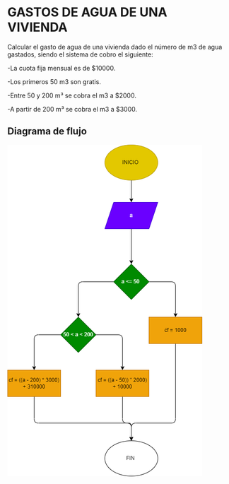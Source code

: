 # GASTOS DE AGUA DE UNA VIVIENDA 

Calcular el gasto de agua de una vivienda dado el número de m3
 de agua
gastados, siendo el sistema de cobro el siguiente:


-La cuota fija mensual es de $10000.


-Los primeros 50 m3
 son gratis.


-Entre 50 y 200 m³ se cobra el m3
 a $2000.


-A partir de 200 m³ se cobra el m3
 a $3000.

## Diagrama de flujo 
![Diagrama de flujo](ejercicio.png "Diagrama de flujo")
